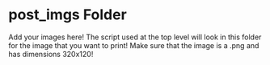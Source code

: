 # post_imgs Folder
Add your images here!
The script used at the top level will look in this folder for the image that you want to print!
Make sure that the image is a .png and has dimensions 320x120!
